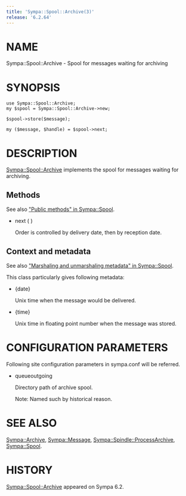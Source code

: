```yaml
---
title: 'Sympa::Spool::Archive(3)'
release: '6.2.64'
---
```


# NAME

Sympa::Spool::Archive - Spool for messages waiting for archiving

# SYNOPSIS

    use Sympa::Spool::Archive;
    my $spool = Sympa::Spool::Archive->new;

    $spool->store($message);

    my ($message, $handle) = $spool->next;

# DESCRIPTION

[Sympa::Spool::Archive](./Sympa-Spool-Archive.3.md) implements the spool for messages waiting for
archiving.

## Methods

See also ["Public methods" in Sympa::Spool](./Sympa-Spool.3.md#public-methods).

- next ( )

    Order is controlled by delivery date, then by reception date.

## Context and metadata

See also ["Marshaling and unmarshaling metadata" in Sympa::Spool](./Sympa-Spool.3.md#marshaling-and-unmarshaling-metadata).

This class particularly gives following metadata:

- {date}

    Unix time when the message would be delivered.

- {time}

    Unix time in floating point number when the message was stored.

# CONFIGURATION PARAMETERS

Following site configuration parameters in sympa.conf will be referred.

- queueoutgoing

    Directory path of archive spool.

    Note:
    Named such by historical reason.

# SEE ALSO

[Sympa::Archive](./Sympa-Archive.3.md), [Sympa::Message](./Sympa-Message.3.md), [Sympa::Spindle::ProcessArchive](./Sympa-Spindle-ProcessArchive.3.md),
[Sympa::Spool](./Sympa-Spool.3.md).

# HISTORY

[Sympa::Spool::Archive](./Sympa-Spool-Archive.3.md) appeared on Sympa 6.2.
